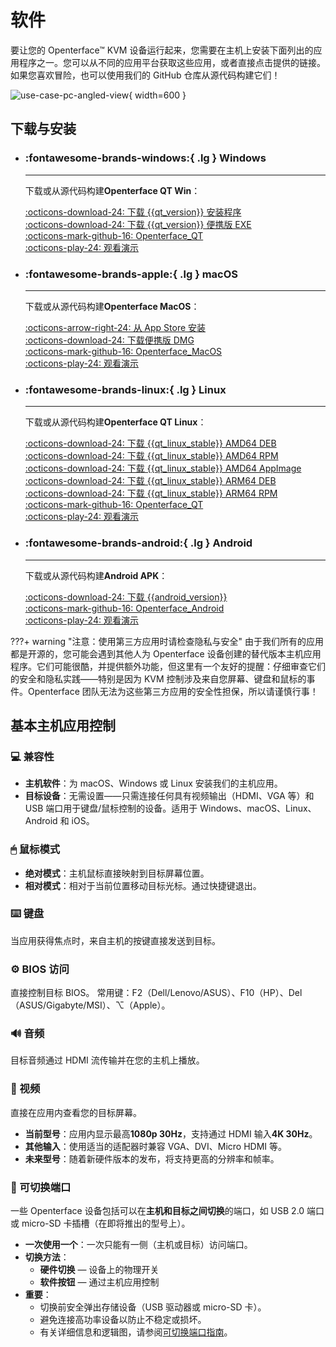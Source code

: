 # 软件

要让您的 Openterface™ KVM 设备运行起来，您需要在主机上安装下面列出的应用程序之一。您可以从不同的应用平台获取这些应用，或者直接点击提供的链接。如果您喜欢冒险，也可以使用我们的 GitHub 仓库从源代码构建它们！

![use-case-pc-angled-view](https://assets.openterface.com/images/product/use-case-pc-angled-view.webp){ width=600 }

## 下载与安装

<div class="grid cards" markdown>

-   ### :fontawesome-brands-windows:{ .lg } **Windows**

    ***

    下载或从源代码构建**Openterface QT Win**：

    [:octicons-download-24: 下载 {{qt_version}} 安装程序](https://github.com/TechxArtisanStudio/Openterface_QT/releases/download/{{qt_version}}/openterfaceQT.windows.amd64.installer.exe) <br>
    [:octicons-download-24: 下载 {{qt_version}} 便携版 EXE](https://github.com/TechxArtisanStudio/Openterface_QT/releases/download/{{qt_version}}/openterfaceQT-portable.exe) <br>
    [:octicons-mark-github-16: Openterface_QT](https://github.com/TechxArtisanStudio/Openterface_QT) <br>
    [:octicons-play-24: 观看演示](https://youtu.be/ERzpGtRvP2o?si=e9k402f0nxsD8o2j)

-   ### :fontawesome-brands-apple:{ .lg } **macOS**

    ***

    下载或从源代码构建**Openterface MacOS**：

    [:octicons-arrow-right-24: 从 App Store 安装](/appstore) <br>
    [:octicons-download-24: 下载便携版 DMG](macos/dmg-installation.md) <br>
    [:octicons-mark-github-16: Openterface_MacOS](https://github.com/TechxArtisanStudio/Openterface_MacOS) <br>
    [:octicons-play-24: 观看演示](https://youtu.be/m7OpUem0zqY?si=tclfl0Jl77tmE6_e)

-   ### :fontawesome-brands-linux:{ .lg } **Linux**

    ***

    下载或从源代码构建**Openterface QT Linux**：

    [:octicons-download-24: 下载 {{qt_linux_stable}} AMD64 DEB](https://github.com/TechxArtisanStudio/Openterface_QT/releases/download/{{qt_linux_stable}}/openterfaceQT.linux.amd64.deb) <br>
    [:octicons-download-24: 下载 {{qt_linux_stable}} AMD64 RPM](https://github.com/TechxArtisanStudio/Openterface_QT/releases/download/{{qt_linux_stable}}/openterfaceQT.linux.amd64.rpm) <br>
    [:octicons-download-24: 下载 {{qt_linux_stable}} AMD64 AppImage](https://github.com/TechxArtisanStudio/Openterface_QT/releases/download/{{qt_linux_stable}}/openterfaceQT.linux.amd64.AppImage) <br>
    [:octicons-download-24: 下载 {{qt_linux_stable}} ARM64 DEB](https://github.com/TechxArtisanStudio/Openterface_QT/releases/download/{{qt_linux_stable}}/openterfaceQT.linux.arm64.deb) <br>
    [:octicons-download-24: 下载 {{qt_linux_stable}} ARM64 RPM](https://github.com/TechxArtisanStudio/Openterface_QT/releases/download/{{qt_linux_stable}}/openterfaceQT.linux.arm64.rpm) <br>
    [:octicons-mark-github-16: Openterface_QT](https://github.com/TechxArtisanStudio/Openterface_QT) <br>
    [:octicons-play-24: 观看演示](https://youtu.be/_ScpI6TC0Pk?si=FSg7A2zmST8QbFec)

-   ### :fontawesome-brands-android:{ .lg } **Android**

    ***

    下载或从源代码构建**Android APK**：

    [:octicons-download-24: 下载 {{android_version}}](https://github.com/TechxArtisanStudio/Openterface_Android/releases/download/{{android_version}}/OpenterfaceAndroid-release.apk) <br>
    [:octicons-mark-github-16: Openterface_Android](https://github.com/TechxArtisanStudio/Openterface_Android) <br>
    [:octicons-play-24: 观看演示](https://x.com/TechxArtisan/status/1825460088922071398)

</div>

???+ warning "注意：使用第三方应用时请检查隐私与安全"
由于我们所有的应用都是开源的，您可能会遇到其他人为 Openterface 设备创建的替代版本主机应用程序。它们可能很酷，并提供额外功能，但这里有一个友好的提醒：仔细审查它们的安全和隐私实践——特别是因为 KVM 控制涉及来自您屏幕、键盘和鼠标的事件。Openterface 团队无法为这些第三方应用的安全性担保，所以请谨慎行事！

## 基本主机应用控制

### 💻 兼容性

-   **主机软件**：为 macOS、Windows 或 Linux 安装我们的主机应用。
-   **目标设备**：无需设置——只需连接任何具有视频输出（HDMI、VGA 等）和 USB 端口用于键盘/鼠标控制的设备。适用于 Windows、macOS、Linux、Android 和 iOS。

### 🖱 鼠标模式

-   **绝对模式**：主机鼠标直接映射到目标屏幕位置。
-   **相对模式**：相对于当前位置移动目标光标。通过快捷键退出。

### ⌨️ 键盘

当应用获得焦点时，来自主机的按键直接发送到目标。

### ⚙️ BIOS 访问

直接控制目标 BIOS。
常用键：F2（Dell/Lenovo/ASUS）、F10（HP）、Del（ASUS/Gigabyte/MSI）、⌥（Apple）。

### 🔊 音频

目标音频通过 HDMI 流传输并在您的主机上播放。

### 🎥 视频

直接在应用内查看您的目标屏幕。

-   **当前型号**：应用内显示最高**1080p 30Hz**，支持通过 HDMI 输入**4K 30Hz**。
-   **其他输入**：使用适当的适配器时兼容 VGA、DVI、Micro HDMI 等。
-   **未来型号**：随着新硬件版本的发布，将支持更高的分辨率和帧率。

### 🔄 可切换端口

一些 Openterface 设备包括可以在**主机和目标之间切换**的端口，如 USB 2.0 端口或 micro-SD 卡插槽（在即将推出的型号上）。

-   **一次使用一个**：一次只能有一侧（主机或目标）访问端口。
-   **切换方法**：
    -   **硬件切换** — 设备上的物理开关
    -   **软件按钮** — 通过主机应用控制
-   **重要**：
    -   切换前安全弹出存储设备（USB 驱动器或 micro-SD 卡）。
    -   避免连接高功率设备以防止不稳定或损坏。
    -   有关详细信息和逻辑图，请参阅[可切换端口指南](/usb-switch)。
